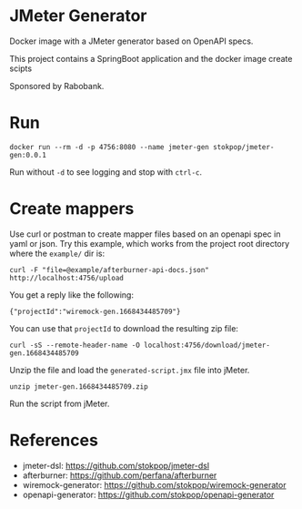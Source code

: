 # JMeter Generator

Docker image with a JMeter generator based on OpenAPI specs.

This project contains a SpringBoot application and the docker image create scipts

Sponsored by Rabobank.

# Run

    docker run --rm -d -p 4756:8080 --name jmeter-gen stokpop/jmeter-gen:0.0.1

Run without `-d` to see logging and stop with `ctrl-c`.

# Create mappers

Use curl or postman to create mapper files based on an openapi spec in yaml or json.
Try this example, which works from the project root directory where the `example/` dir is:

    curl -F "file=@example/afterburner-api-docs.json" http://localhost:4756/upload

You get a reply like the following:

    {"projectId":"wiremock-gen.1668434485709"}

You can use that `projectId` to download the resulting zip file:

    curl -sS --remote-header-name -O localhost:4756/download/jmeter-gen.1668434485709

Unzip the file and load the `generated-script.jmx` file into jMeter.

    unzip jmeter-gen.1668434485709.zip

Run the script from jMeter.

# References

* jmeter-dsl: https://github.com/stokpop/jmeter-dsl
* afterburner: https://github.com/perfana/afterburner
* wiremock-generator: https://github.com/stokpop/wiremock-generator
* openapi-generator: https://github.com/stokpop/openapi-generator

